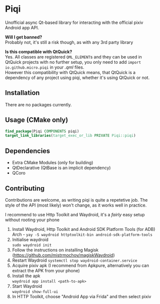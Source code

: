 # Piqi

Unofficial async Qt-based library for interacting with the official pixiv Android app API.

**Will I get banned?**\
Probably not, it's still a risk though, as with any 3rd party library

**Is this compatible with QtQuick?**\
Yes. All classes are registered `QML_ELEMENT`s and they can be used in QtQuick projects with no further setup, you only need to add `import io.github.micro.piqi` in your *.qml* files.\
However this compatibility with QtQuick means, that QtQuick is a dependency of any project using piqi, whether it's using QtQuick or not.

## Installation

There are no packages currently.

## Usage (CMake only)

```cmake
find_package(Piqi COMPONENTS piqi)
target_link_libraries(target_exec_or_lib PRIVATE Piqi::piqi)
```

## Dependencies
- Extra CMake Modules (only for building)
- QtDeclarative (QtBase is an implicit dependency)
- QCoro

## Contributing

Contributions are welcome, as writing piqi is quite a repetetive job. The style of the API (most likely) won't change, as it works well in practice.

I recommend to use Http Toolkit and Waydroid, it's a *fairly* easy setup without rooting your phone

1. Install Waydroid, Http Toolkit and Android SDK Platform Tools (for ADB)\
   Arch - `yay -S waydroid httptoolkit-bin android-sdk-platform-tools`
2. Initialise waydroid\
   `sudo waydroid init`
3. Follow the instructions on installing Magisk\
   (https://github.com/mistrmochov/magiskWaydroid)
4. Restart Waydroid
   `systemctl stop waydroid-container.service`
5. Acquire pixiv apk (I recommend from Apkpure, alternatively you can extract the APK from your phone)
6. Install the apk\
   `waydroid app install <path-to-apk>`
7. Start Waydroid\
   `waydroid show-full-ui`
8. In HTTP Toolkit, choose "Android App via Frida" and then select pixiv
